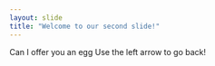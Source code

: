 ```yaml
---
layout: slide
title: "Welcome to our second slide!"
---
```

Can I offer you an egg
Use the left arrow to go back!
